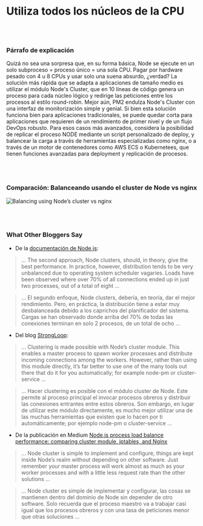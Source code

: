 # Utiliza todos los núcleos de la CPU

<br/><br/>

### Párrafo de explicación

Quizá no sea una sorpresa que, en su forma básica, Node se ejecute en un solo subproceso = proceso único = una sola CPU. Pagar por hardware pesado con 4 u 8 CPUs y usar solo una suena absurdo, ¿verdad? La solución más rápida que se adapta a aplicaciones de tamaño medio es utilizar el módulo Node's Cluster, que en 10 líneas de código genera un proceso para cada núcleo lógico y redirige las peticiones entre los procesos al estilo round-robin. Mejor aún, PM2 endulza Node's Cluster con una interfaz de monitorización simple y genial. Si bien esta solución funciona bien para aplicaciones tradicionales, se puede quedar corta para aplicaciones que requieren de un rendimiento de primer nivel y de un flujo DevOps robusto. Para esos casos más avanzados, considera la posibilidad de replicar el proceso NODE mediante un script personalizado de deploy, y balancear la carga a través de herramientas especializadas como nginx, o a través de un motor de contenedores como AWS ECS o Kubernetees, que tienen funciones avanzadas para deployment y replicación de procesos.

<br/><br/>

### Comparación: Balanceando usando el cluster de Node vs nginx

![Balancing using Node’s cluster vs nginx](/assets/images/utilizecpucores1.png "Balancing using Node’s cluster vs nginx")

<br/><br/>

### What Other Bloggers Say

* De la [documentación de Node.js](https://nodejs.org/api/cluster.html#cluster_how_it_works):
> ... The second approach, Node clusters, should, in theory, give the best performance. In practice, however, distribution tends to be very unbalanced due to operating system scheduler vagaries. Loads have been observed where over 70% of all connections ended up in just two processes, out of a total of eight ...

> ... El segundo enfoque, Node clusters, debería, en teoría, dar el mejor rendimiento. Pero, en práctica, la distribución tiene a estar muy desbalanceada debido a los caprichos del planificador del sistema. Cargas se han observado donde arriba del 70% de todas las conexiones terminan en solo 2 procesos, de un total de ocho ...

* Del blog [StrongLoop](https://strongloop.com/strongblog/best-practices-for-express-in-production-part-two-performance-and-reliability/):
> ... Clustering is made possible with Node’s cluster module. This enables a master process to spawn worker processes and distribute incoming connections among the workers. However, rather than using this module directly, it’s far better to use one of the many tools out there that do it for you automatically; for example node-pm or cluster-service ...

> ... Hacer clustering es posible con el módulo cluster de Node. Este permite al proceso principal el invocar procesos obreros y distribuir las conexiones entrantes entre estos obreros. Son embargo, en lugar de utilizar este módulo directamente, es mucho mejor utilizar una de las muchas herramientas que existen que lo hacen por ti automáticamente; por ejemplo node-pm o cluster-service ...

* De la publicación en Medium [Node.js process load balance performance: comparing cluster module, iptables, and Nginx](https://medium.com/@fermads/node-js-process-load-balancing-comparing-cluster-iptables-and-nginx-6746aaf38272)
> ... Node cluster is simple to implement and configure, things are kept inside Node’s realm without depending on other software. Just remember your master process will work almost as much as your worker processes and with a little less request rate than the other solutions ...

> ... Node cluster es simple de implementar y configurar, las cosas se mantienen dentro del dominio de Node sin depender de otro software. Solo recuerda que el proceso maestro va a trabajar casi igual que los procesos obreros y con una tasa de peticiones menor que otras soluciones ...